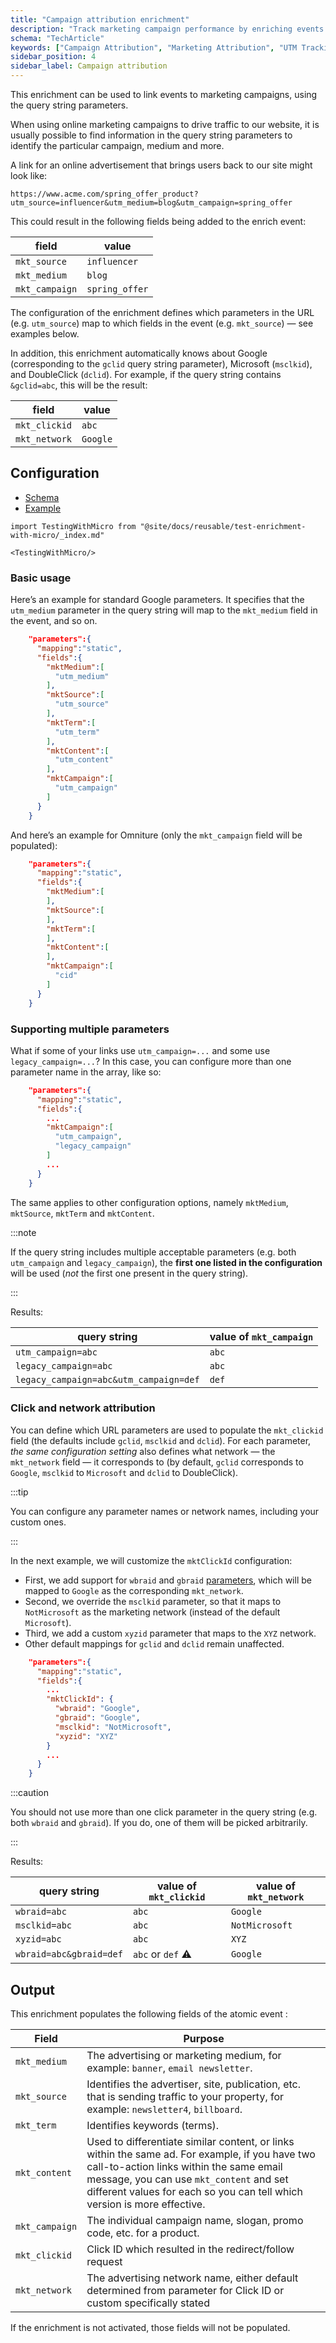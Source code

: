 ```yaml
---
title: "Campaign attribution enrichment"
description: "Track marketing campaign performance by enriching events with campaign attribution data from UTM parameters."
schema: "TechArticle"
keywords: ["Campaign Attribution", "Marketing Attribution", "UTM Tracking", "Campaign Analysis", "Attribution Model", "Marketing Analytics"]
sidebar_position: 4
sidebar_label: Campaign attribution
---
```


This enrichment can be used to link events to marketing campaigns, using the query string parameters.

When using online marketing campaigns to drive traffic to our website, it is usually possible to find information in the query string parameters to identify the particular campaign, medium and more.

A link for an online advertisement that brings users back to our site might look like:

```markup
https://www.acme.com/spring_offer_product?utm_source=influencer&utm_medium=blog&utm_campaign=spring_offer
```

This could result in the following fields being added to the enrich event:

| field          | value           |
|----------------|-----------------|
| `mkt_source`   | `influencer`    |
| `mkt_medium`   | `blog`          |
| `mkt_campaign` | `spring_offer`  |

The configuration of the enrichment defines which parameters in the URL (e.g. `utm_source`) map to which fields in the event (e.g. `mkt_source`) — see examples below.

In addition, this enrichment automatically knows about Google (corresponding to the `gclid` query string parameter), Microsoft (`msclkid`), and DoubleClick (`dclid`). For example, if the query string contains `&gclid=abc`, this will be the result:

| field         | value           |
|---------------|-----------------|
| `mkt_clickid` | `abc`           |
| `mkt_network` | `Google`        |

## Configuration

- [Schema](https://github.com/snowplow/iglu-central/blob/master/schemas/com.snowplowanalytics.snowplow/campaign_attribution/jsonschema/1-0-1)
- [Example](https://github.com/snowplow/enrich/blob/master/config/enrichments/campaign_attribution.json)

```mdx-code-block
import TestingWithMicro from "@site/docs/reusable/test-enrichment-with-micro/_index.md"

<TestingWithMicro/>
```

### Basic usage

Here’s an example for standard Google parameters. It specifies that the `utm_medium` parameter in the query string will map to the `mkt_medium` field in the event, and so on.

```json
    "parameters":{
      "mapping":"static",
      "fields":{
        "mktMedium":[
          "utm_medium"
        ],
        "mktSource":[
          "utm_source"
        ],
        "mktTerm":[
          "utm_term"
        ],
        "mktContent":[
          "utm_content"
        ],
        "mktCampaign":[
          "utm_campaign"
        ]
      }
    }
```

And here’s an example for Omniture (only the `mkt_campaign` field will be populated):

```json
    "parameters":{
      "mapping":"static",
      "fields":{
        "mktMedium":[
        ],
        "mktSource":[
        ],
        "mktTerm":[
        ],
        "mktContent":[
        ],
        "mktCampaign":[
          "cid"
        ]
      }
    }
```

### Supporting multiple parameters

What if some of your links use `utm_campaign=...` and some use `legacy_campaign=...`?
In this case, you can configure more than one parameter name in the array, like so:

```json
    "parameters":{
      "mapping":"static",
      "fields":{
        ...
        "mktCampaign":[
          "utm_campaign",
          "legacy_campaign"
        ]
        ...
      }
    }
```

The same applies to other configuration options, namely `mktMedium`, `mktSource`, `mktTerm` and `mktContent`.

:::note

If the query string includes multiple acceptable parameters (e.g. both `utm_campaign` and `legacy_campaign`), the **first one listed in the configuration** will be used (_not_ the first one present in the query string).

:::

Results:

| query string                           | value of `mkt_campaign` |
|----------------------------------------|-------------------------|
| `utm_campaign=abc`                     | `abc`                   |
| `legacy_campaign=abc`                  | `abc`                   |
| `legacy_campaign=abc&utm_campaign=def` | `def`                   |

### Click and network attribution

You can define which URL parameters are used to populate the `mkt_clickid` field (the defaults include `gclid`, `msclkid` and `dclid`). For each parameter, _the same configuration setting_ also defines what network — the `mkt_network` field — it corresponds to (by default, `gclid` corresponds to `Google`, `msclkid` to `Microsoft` and `dclid` to DoubleClick).

:::tip

You can configure any parameter names or network names, including your custom ones.

:::

In the next example, we will customize the `mktClickId` configuration:
* First, we add support for `wbraid` and `gbraid` [parameters](https://support.google.com/analytics/answer/11367152?hl=en), which will be mapped to `Google` as the corresponding `mkt_network`.
* Second, we override the `msclkid` parameter, so that it maps to `NotMicrosoft` as the marketing network (instead of the default `Microsoft`).
* Third, we add a custom `xyzid` parameter that maps to the `XYZ` network.
* Other default mappings for `gclid` and `dclid` remain unaffected.

```json
    "parameters":{
      "mapping":"static",
      "fields":{
        ...
        "mktClickId": {
          "wbraid": "Google",
          "gbraid": "Google",
          "msclkid": "NotMicrosoft",
          "xyzid": "XYZ"
        }
        ...
      }
    }
```

:::caution

You should not use more than one click parameter in the query string (e.g. both `wbraid` and `gbraid`). If you do, one of them will be picked arbitrarily.

:::

Results:

| query string            | value of `mkt_clickid` | value of `mkt_network` |
|-------------------------|------------------------|------------------------|
| `wbraid=abc`            | `abc`                  | `Google`               |
| `msclkid=abc`           | `abc`                  | `NotMicrosoft`         |
| `xyzid=abc`             | `abc`                  | `XYZ`                  |
| `wbraid=abc&gbraid=def` | `abc` or `def` ⚠️       | `Google`               |

## Output

This enrichment populates the following fields of the atomic event :

| Field          | Purpose                                                                                                                                                                                                                                                           |
|----------------|-------------------------------------------------------------------------------------------------------------------------------------------------------------------------------------------------------------------------------------------------------------------|
| `mkt_medium`   | The advertising or marketing medium, for example: `banner`, `email newsletter`.                                                                                                                                                                                   |
| `mkt_source`   | Identifies the advertiser, site, publication, etc. that is sending traffic to your property, for example: `newsletter4`, `billboard`.                                                                                                                             |
| `mkt_term`     | Identifies keywords (terms).                                                                                                                                                                                                                                      |
| `mkt_content`  | Used to differentiate similar content, or links within the same ad. For example, if you have two call-to-action links within the same email message, you can use `mkt_content` and set different values for each so you can tell which version is more effective. |
| `mkt_campaign` | The individual campaign name, slogan, promo code, etc. for a product.                                                                                                                                                                                             |
| `mkt_clickid`  | Click ID which resulted in the redirect/follow request                                                                                                                                                                                                            |
| `mkt_network`  | The advertising network name, either default determined from parameter for Click ID or custom specifically stated                                                                                                                                                 |

If the enrichment is not activated, those fields will not be populated.
